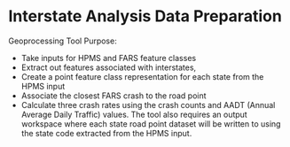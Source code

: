 # Interstate Analysis Data Preparation

Geoprocessing Tool Purpose:

* Take inputs for HPMS and FARS feature classes
* Extract out features associated with interstates,
* Create a point feature class representation for each state from the HPMS input
* Associate the closest FARS crash to the road point
* Calculate three crash rates using the crash counts and AADT (Annual Average Daily Traffic) values. The tool also requires an output workspace where each state road point dataset will be written to using the state code extracted from the HPMS input.
